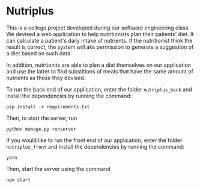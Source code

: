 # Nutriplus

This is a college project developed during our software engineering class. We devised a web application to help nutritionists plan their patients' diet. It can calculate a patient's daily intake of nutrients. If the nutritionist think the result is correct, the system will aks permission to generate a suggestion of a diet based on such data.

In addition, nutrtionits are able to plan a diet themselves on our application and use the latter to find substitions of meals that have the same amount of nutrients as those they devised.

To run the back end of our application, enter the folder ```nutriplus_back``` and install the dependencies by running the command:

```
pip install -r requirements.txt
```

Then, to start the server, run

```
python manage.py runserver
```

If you would like to run the front end of our application, enter the folder ```nutriplus_front``` and install the dependencies by running the command:
```
yarn
```

Then, start the server using the command
```
npm start
```
